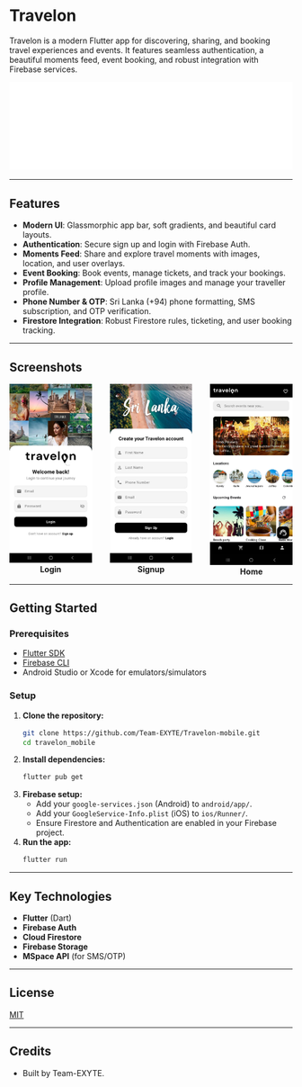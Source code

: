 # Travelon

Travelon is a modern Flutter app for discovering, sharing, and booking travel experiences and events. It features seamless authentication, a beautiful moments feed, event booking, and robust integration with Firebase services.

![Travelon Logo](assets/logo.png)

---

## Features

- **Modern UI**: Glassmorphic app bar, soft gradients, and beautiful card layouts.
- **Authentication**: Secure sign up and login with Firebase Auth.
- **Moments Feed**: Share and explore travel moments with images, location, and user overlays.
- **Event Booking**: Book events, manage tickets, and track your bookings.
- **Profile Management**: Upload profile images and manage your traveller profile.
- **Phone Number & OTP**: Sri Lanka (+94) phone formatting, SMS subscription, and OTP verification.
- **Firestore Integration**: Robust Firestore rules, ticketing, and user booking tracking.

---

## Screenshots

<div align="center" style="display: flex; flex-direction: row; justify-content: center; gap: 32px;">
   <div>
      <img src="assets/login.jpg" alt="Login" width="220"/>
      <div align="center"><b>Login</b></div>
   </div>
   <div>
      <img src="assets/signup.jpg" alt="Signup" width="220"/>
      <div align="center"><b>Signup</b></div>
   </div>
     <div>
      <img src="assets/home.jpg" alt="Signup" width="220"/>
      <div align="center"><b>Home</b></div>
   </div>
</div>

---

## Getting Started

### Prerequisites

- [Flutter SDK](https://flutter.dev/docs/get-started/install)
- [Firebase CLI](https://firebase.google.com/docs/cli)
- Android Studio or Xcode for emulators/simulators

### Setup

1. **Clone the repository:**
   ```sh
   git clone https://github.com/Team-EXYTE/Travelon-mobile.git
   cd travelon_mobile
   ```
2. **Install dependencies:**
   ```sh
   flutter pub get
   ```
3. **Firebase setup:**
   - Add your `google-services.json` (Android) to `android/app/`.
   - Add your `GoogleService-Info.plist` (iOS) to `ios/Runner/`.
   - Ensure Firestore and Authentication are enabled in your Firebase project.
4. **Run the app:**
   ```sh
   flutter run
   ```

---


## Key Technologies

- **Flutter** (Dart)
- **Firebase Auth**
- **Cloud Firestore**
- **Firebase Storage**
- **MSpace API** (for SMS/OTP)

---

## License

[MIT](LICENSE)

---

## Credits

- Built by Team-EXYTE.
